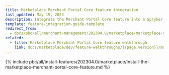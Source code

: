 ```yaml
---
title: Marketplace Merchant Portal Core feature integration
last_updated: May 19, 2023
description: Integrate the Merchant Portal Core feature into a Spryker project.
template: feature-integration-guide-template
redirect_from:
  - docs/pbc/all/merchant-management/202304.0/marketplace/marketplace-merchant-portal-core-feature-integration.html
related:
  - title: Marketplace Merchant Portal Core feature walkthrough
    link: docs/marketplace/dev/feature-walkthroughs/{{page.version}}/marketplace-merchant-portal-core-feature-walkthrough/marketplace-merchant-portal-core-feature-walkthrough.html
---
```


{% include pbc/all/install-features/202304.0/marketplace/install-the-marketplace-merchant-portal-core-feature.md %} <!-- To edit, see /_includes/pbc/all/install-features/202304.0/marketplace/install-the-marketplace-merchant-portal-core-feature.md -->
